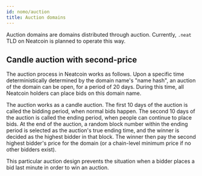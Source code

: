 ```yaml
---
id: nomo/auction
title: Auction domains
---
```


Auction domains are domains distributed through auction. Currently,
`.neat` TLD on Neatcoin is planned to operate this way.

## Candle auction with second-price

The auction process in Neatcoin works as follows. Upon a specific time
deterministically determined by the domain name's "name hash", an
auction of the domain can be open, for a period of 20 days. During
this time, all Neatcoin holders can place bids on this domain name.

The auction works as a candle auction. The first 10 days of the
auction is called the bidding period, when normal bids happen. The
second 10 days of the auction is called the ending period, when people
can continue to place bids. At the end of the auction, a random block
number within the ending period is selected as the auction's true
ending time, and the winner is decided as the highest bidder in that
block. The winner then pay the second highest bidder's price for the
domain (or a chain-level minimum price if no other bidders exist).

This particular auction design prevents the situation when a bidder
places a bid last minute in order to win an auction.
